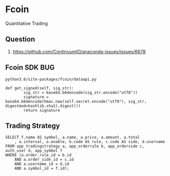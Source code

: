 # Fcoin 
Quantitative Trading

## Question

1. https://github.com/ContinuumIO/anaconda-issues/issues/6678

## Fcoin SDK BUG

```
python3.6/site-packages/fcoin/dataapi.py

def get_signed(self, sig_str):
        sig_str = base64.b64encode(sig_str.encode("utf8"))
        signature = base64.b64encode(hmac.new(self.secret.encode("utf8"), sig_str, digestmod=hashlib.sha1).digest())
        return signature
```

## Trading Strategy

```
SELECT f.name AS symbol, a.name, a.price, a.amount, a.total
	, a.interval, a.enable, b.code AS rule, c.code AS side, d.username
FROM app_tradingstrategy a, app_orderrule b, app_orderside c, auth_user d, app_symbol f
WHERE (a.order_rule_id = b.id
	AND a.order_side_id = c.id
	AND a.username_id = d.id
	AND a.symbol_id = f.id);
```
